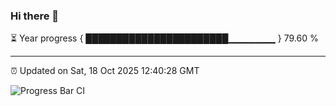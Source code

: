 ### Hi there 👋

⏳ Year progress { ███████████████████████▁▁▁▁▁▁▁ } 79.60 %

---

⏰ Updated on Sat, 18 Oct 2025 12:40:28 GMT

![Progress Bar CI](https://github.com/liununu/liununu/workflows/Progress%20Bar%20CI/badge.svg)
